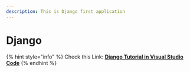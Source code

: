 ```yaml
---
description: This is Django first application
---
```


# Django

{% hint style="info" %}
Check this Link: [**Django Tutorial in Visual Studio Code**](https://code.visualstudio.com/docs/python/tutorial-django)
{% endhint %}



